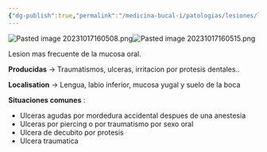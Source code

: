```yaml
---
{"dg-publish":true,"permalink":"/medicina-bucal-i/patologias/lesiones/lesiones-traumaticas/ulceraciones-traumaticas/"}
---
```



![Pasted image 20231017160508.png](/img/user/Medicina%20Bucal%20I/Medias/Pasted%20image%2020231017160508.png)![Pasted image 20231017160515.png](/img/user/Medicina%20Bucal%20I/Medias/Pasted%20image%2020231017160515.png)

Lesion mas frecuente de la mucosa oral.

**Producidas** → Traumatismos, ulceras, irritacion por protesis dentales..

**Localisation** → Lengua, labio inferior, mucosa yugal y suelo de la boca 

**Situaciones comunes** :
- Ulceras agudas por mordedura accidental despues de una anestesia
- Ulceras por piercing o por traumatismo por sexo oral
- Ulcera de decubito por protesis
- Ulcera traumatica